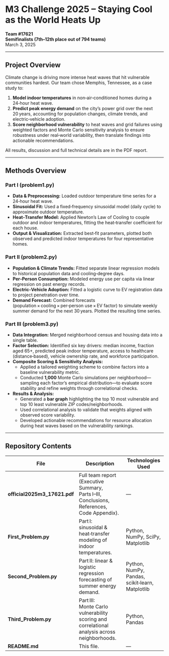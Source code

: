 # M3 Challenge 2025 – Staying Cool as the World Heats Up

**Team #17621**  
**Semifinalists (7th–12th place out of 794 teams)**  
March 3, 2025

---

## Project Overview

Climate change is driving more intense heat waves that hit vulnerable communities hardest. Our team chose Memphis, Tennessee, as a case study to:

1. **Model indoor temperatures** in non‑air‑conditioned homes during a 24‑hour heat wave.  
2. **Predict peak energy demand** on the city’s power grid over the next 20 years, accounting for population changes, climate trends, and electric‑vehicle adoption.  
3. **Score neighborhood vulnerability** to heat waves and grid failures using weighted factors and Monte Carlo sensitivity analysis to ensure robustness under real‑world variability, then translate findings into actionable recommendations.

All results, discussion and full technical details are in the PDF report.

---

## Methods Overview

### Part I (problem1.py)
- **Data & Preprocessing:** Loaded outdoor temperature time series for a 24‑hour heat wave.  
- **Sinusoidal Fit:** Used a fixed‑frequency sinusoidal model (daily cycle) to approximate outdoor temperature.  
- **Heat‑Transfer Model:** Applied Newton’s Law of Cooling to couple outdoor and indoor temperatures, fitting the heat‑transfer coefficient for each house.  
- **Output & Visualization:** Extracted best‑fit parameters, plotted both observed and predicted indoor temperatures for four representative homes.

### Part II (problem2.py)
- **Population & Climate Trends:** Fitted separate linear regression models to historical population data and cooling‑degree days.  
- **Per‑Person Consumption:** Modeled energy use per capita via linear regression on past energy records.  
- **Electric‑Vehicle Adoption:** Fitted a logistic curve to EV registration data to project penetration over time.  
- **Demand Forecast:** Combined forecasts (population × cooling × per‑person use × EV factor) to simulate weekly summer demand for the next 30 years. Plotted the resulting time series.

### Part III (problem3.py)
- **Data Integration:** Merged neighborhood census and housing data into a single table.  
- **Factor Selection:** Identified six key drivers: median income, fraction aged 65+, predicted peak indoor temperature, access to healthcare (distance‑based), vehicle ownership rate, and workforce participation.  
- **Composite Scoring & Sensitivity Analysis:**  
  - Applied a tailored weighting scheme to combine factors into a baseline vulnerability metric.  
  - Conducted **1,000** Monte Carlo simulations per neighborhood—sampling each factor’s empirical distribution—to evaluate score stability and refine weights through correlational checks.  
- **Results & Analysis:**  
  - Generated a **bar graph** highlighting the top 10 most vulnerable and top 10 least vulnerable ZIP codes/neighborhoods.  
  - Used correlational analysis to validate that weights aligned with observed score variability.  
  - Developed actionable recommendations for resource allocation during heat waves based on the vulnerability rankings.

---

## Repository Contents

| File                         | Description                                                                                   | Technologies Used                                  |
|------------------------------|-----------------------------------------------------------------------------------------------|----------------------------------------------------|
| **official2025m3_17621.pdf** | Full team report (Executive Summary, Parts I–III, Conclusions, References, Code Appendix).     | —                                                  |
| **First_Problem.py**         | Part I: sinusoidal & heat‑transfer modeling of indoor temperatures.                           | Python, NumPy, SciPy, Matplotlib                   |
| **Second_Problem.py**        | Part II: linear & logistic regression forecasting of summer energy demand.                   | Python, NumPy, Pandas, scikit‑learn, Matplotlib     |
| **Third_Problem.py**         | Part III: Monte Carlo vulnerability scoring and correlational analysis across neighborhoods.   | Python, Pandas                                    |
| **README.md**                | This file.                                                                                    | —                                                  |
